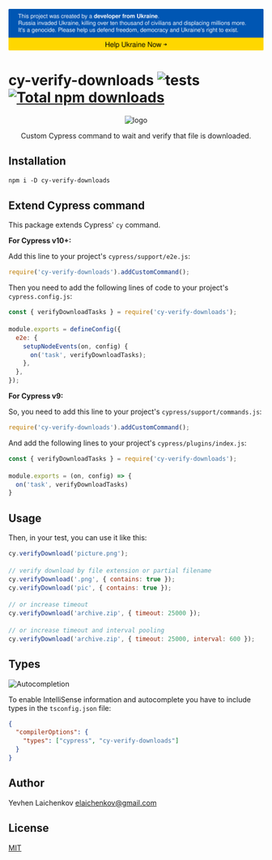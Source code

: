 [![Stand With Ukraine](https://raw.githubusercontent.com/vshymanskyy/StandWithUkraine/main/banner-direct-single.svg)](https://vshymanskyy.github.io/StandWithUkraine)

# cy-verify-downloads ![tests](https://github.com/elaichenkov/cy-verify-downloads/actions/workflows/test.yml/badge.svg) [![Total npm downloads](https://img.shields.io/npm/dt/cy-verify-downloads.svg)](https://www.npmjs.com/package/cy-verify-downloads)

<div align="center">
<img
  alt="logo"
  src="./assets/cy.verify.png"
/>
<p>Custom Cypress command to wait and verify that file is downloaded.</p>
</div>

## Installation

```shell
npm i -D cy-verify-downloads
```

## Extend Cypress command

This package extends Cypress' `cy` command.

**For Cypress v10+:**

Add this line to your project's `cypress/support/e2e.js`:

```javascript
require('cy-verify-downloads').addCustomCommand();
```

Then you need to add the following lines of code to your project's `cypress.config.js`:

```javascript
const { verifyDownloadTasks } = require('cy-verify-downloads');

module.exports = defineConfig({
  e2e: {
    setupNodeEvents(on, config) {
      on('task', verifyDownloadTasks);
    },
  },
});
```

**For Cypress v9:**

So, you need to add this line to your project's `cypress/support/commands.js`:

```javascript
require('cy-verify-downloads').addCustomCommand();
```

And add the following lines to your project's `cypress/plugins/index.js`:

```javascript
const { verifyDownloadTasks } = require('cy-verify-downloads');

module.exports = (on, config) => {
  on('task', verifyDownloadTasks)
}
```

## Usage

Then, in your test, you can use it like this:

```javascript
cy.verifyDownload('picture.png');

// verify download by file extension or partial filename
cy.verifyDownload('.png', { contains: true });
cy.verifyDownload('pic', { contains: true });

// or increase timeout
cy.verifyDownload('archive.zip', { timeout: 25000 });

// or increase timeout and interval pooling
cy.verifyDownload('archive.zip', { timeout: 25000, interval: 600 });
```

## Types

![Autocompletion](./assets/autocompletion.gif?raw=true)

To enable IntelliSense information and autocomplete you have to include types in the `tsconfig.json` file:

```json
{
  "compilerOptions": {
    "types": ["cypress", "cy-verify-downloads"]
  }
}
```

## Author

Yevhen Laichenkov <elaichenkov@gmail.com>

## License

[MIT](LICENSE)

